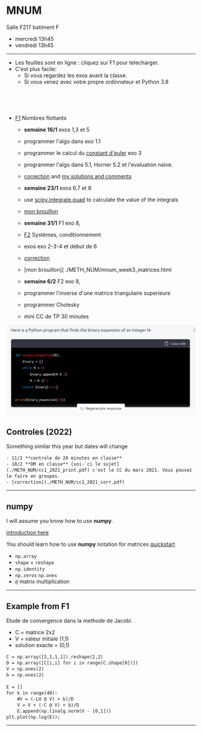 # MNUM

Salle F217 batiment F 

- mercredi 13h45
- vendredi 13h45


---

- Les feuilles sont en ligne  : cliquez sur F1 pour telecharger.
- C'est  plus facile: 
	- Si vous regardez les exos avant la classe.
	- Si vous venez avec votre propre ordinnateur et  Python 3.8
<br>
<br>
<br>

- [F1](./METH_NUM/1_feuille_flottant.pdf) Nombres flottants
	- **semaine 16/1** exos 1,3 et 5  
	- programmer l'algo  dans exo 1.1
	- programmer le calcul du [constant d'euler](https://fr.wikipedia.org/wiki/Constante_d%27Euler-Mascheroni) exo  3
	- programmer l'algo dans 5.1, Horner 5.2 et l'evaluation naive.
	- [correction](./METH_NUM/TP_1_corr.pdf) and [my solutions and comments](./METH_NUM/mnum_week1.html)
    
	- **semaine 23/1** exos 6,7 et 8 
    -  use  [scipy.integrate.quad](https://docs.scipy.org/doc/scipy/tutorial/integrate.html) to  calculate the value  of the integrals
    - [mon brouillon]( ./METH_NUM/mnum_week2.html)

    <!-- [correction](./METH_NUM/1_feuille_flottant_corrigé.pdf) and [my brouillon](./METH_NUM/f1exo8.html) -->

	- **semaine 31/1** F1 exo  8, 
    - [F2](./METH_NUM/2_feuille_condition.pdf) Systèmes, conditionnement 
	-  exos exo 2-3-4 et début de 6
    - [correction](./METH_NUM/2_feuille_condition_corrige.pdf)
    - [mon brouillon]( ./METH_NUM/mnum_week3_matrices.html

	- **semaine 6/2** F2 exo  8, 
    - programmer l'inverse d'une matrice triangulaire superieure
	- programmer Cholesky
    - mini CC de TP 30 minutes

![](./binary.png)

<!-- 	- 28/1 exos 6,7 et 8 [correction](./METH_NUM/1_feuille_flottant_corrigé.pdf) and [my brouillon](./METH_NUM/f1exo8.html) -->
<!-- 	- 4/2 finir exo 8 ([convergence](https://www.maa.org/press/periodicals/loci/joma/iterative-methods-for-solving-iaxi-ibi-analysis-of-jacobi-and-gauss-seidel-methods) dans Jacobi) puis passer a F2 -->

## Controles  (2022)

Something  similar this  year but dates will change

	- 11/2 **controle de 20 minutes en classe**
	- 18/2 **DM en classe** [voi-`ci le sujet](./METH_NUM/cc1_2021_print.pdf) c'est le CC du mars 2021. Vous pouvez le faire en groupes.
	- [correction](./METH_NUM/cc1_2021_corr.pdf)


<!-- 		- programmer la méthode QR --> 
<!-- 		- [mon 	brouillon](./METH_NUM/QR_etc.html) -->
<!-- 		- Indication [you can find code here](https://www.quantstart.com/articles/QR-Decomposition-with-Python-and-NumPy/) there are some mistakes in the code fix them! -->
<!-- 	- 18/3 F1 Exo 8 --> 
<!-- 	* étudié numériquement le conditionnement A / h^2 + C --> 
<!-- 	* implémenté la résolution du système linéaire toukours de A / h^2 + C --> 
<!-- 	* méthodes itératives de Jacobi et Gauss Siedel (cf cours). -->

<!-- --- -->

<!-- - [F3](./METH_NUM/3_feuille_interp.pdf) -->
<!-- 	- 25/3 [mon brouillon](./METH_NUM/Lagrange.html) -->
<!-- 	* programmation et plot du polynôme d'interpolation de Lagrange -->
<!-- 	* 1) Par évaluation naïve des Polynômes l_i de Lagrange -->
<!-- 	* 2) En utilisant les différences divisées -->
<!-- 	* Exercice 5 : visualiser le [phénomène de Runge](https://en.wikipedia.org/wiki/Runge%27s_phenomenon) -->
<!-- 	* utilisation des [abscisses de Tchebychev](https://en.wikipedia.org/wiki/Chebyshev_nodes) pour obtenir une convergence uniforme -->
<!-- 	* début de l'approximation : droite des moindres carrés -->
<!-- 	- 1/4 exos 3,7,9, 10 **controle de TP note** -->
<!-- 	- 8/4 exos 7,9, 10 et finir la feuille 3 -->


<!-- [correction F3](./METH_NUM/3_feuille_interp_corrige.pdf) -->

<!-- --- -->

<!-- - [F5](./METH_NUM/5_feuille_int.pdf) -->
<!-- - [29/4] [mon brouillon]( ./METH_NUM/integration.html) -->

<!-- 1) Approximation d'une intégrale 1D par -->

<!-- * rectangle -->
<!-- * trapèze -->
<!-- * Simpson -->

<!-- 2) Étude d'ordres de convergence (1, 2 et 4)  <br> -->
<!-- 3) Méthode de Monte Carlo pour l'approximation d'une aire (disque dans un carré) -->


<!-- <!-1- [correction]( ./METH_NUM/ -1-> -->

<!-- --- -->

<!-- [F4](./METH_NUM/4_feuille_ode.pdf) -->

<!-- - 4/5 exos 2 et 4 [brouillon]( ./METH_NUM/euler_ode.html) -->

<!-- --- -->

<!-- ### Notes from previous week -->

<!-- 1) Programmer Cholesky <br> -->
<!--    1.1 en utilisant la décomposition LU <br> -->
<!--    1.2 par un calcul ligne par ligne <br> -->
<!--    1.3 tester en générant aléatoirement des matrices symétriques définies positives <br> -->

<!-- ``` -->
<!-- def cholesky(A): -->
<!--     '''Performs a Cholesky decomposition --> 
<!--     A, which must be a symmetric and positive definite matrix. --> 
<!--     returns L = lower variant triangular matrix -->
<!--     such that A = L L^*''' -->
<!--     n = len(A) -->

<!--     # Initialise L as the zero matrix -->
<!--     L = np.zeros((n,n)) -->

<!--     for i in range(n): -->
<!--         # under the diagonal -->
<!--         for k in range(i): -->
<!--              # LaTeX: l_{ik} = \frac{1}{l_{kk}} \left( a_{ik} - \sum^{k-1}_{j=1} l_{ij} l_{kj} \right) -->
<!--             L[i,k] = (1.0 / L[k,k] * (A[i,k] -  L[i,:] @  L[k,:])) -->
        
<!--         # on the diagonal -->
<!--         # LaTeX: l_{kk} = \sqrt{ a_{kk} - \sum^{k-1}_{j=1} l^2_{kj}} -->
<!--         L[i,i] = sqrt(A[i,i] -  L[i,:] @  L[i,:]) -->

<!--     return --> 
<!-- ``` -->

<!-- 2) programmer la méthode QR  <br> -->
<!--    2.1 Utiliser la méthode QR pour [le calcul de valeurs propres](https://www.andreinc.net/2021/01/25/computing-eigenvalues-and-eigenvectors-using-qr-decomposition#:~:text=Even%20if%20it's%20not%20very,Q%20is%20an%20orthonormal%20matrix.) <br> -->
<!--    2.2 applications avec la matrice compagnon pour [la recherche de racines de polynomes](https://www.math.utah.edu/~gustafso/s2016/2270/labs/lab7-polyroot-qrmethod.pdf) <br> -->

<!-- ``` -->
<!-- def QR_householder(A): -->
<!--     '''Performs a Householder Reflections based QR decomposition --> 
<!--     of  A an np.array -->
<!--     Returns --> 
<!--     - Q, an orthogonal matrix -->
<!--     - R upper triangular matrix --> 
<!--     such that A = QR. -->
<!--     ''' -->
<!--     n = A.shape[0] -->
    
<!--     # base case 1x1 matrix do nothing -->
<!--     if  n == 1 : return [1], A -->
    
<!--     R = A.copy() -->
  
<!--     # get the vectors x, e and the scalar alpha -->
<!--     x = R[:,0] -->
<!--     e_0 = np.identity(n)[0] -->
<!--     alpha = -np.sign(x[0]) * np.linalg.norm(x) -->

<!--     u = x + alpha*e_0 -->
<!--     v = u/np.linalg.norm(u) -->

<!--     # matrix of the reflection x -> x - 2<v,x>v -->
<!--     Q = np.identity(n) -  2*np.array([ v[i]*v for i  in range(n)]) --> 
    
<!--     R = Q @ R -->
    
<!--     # do the recursion -->
<!--     Q1, R1 = QR(R[1:,1:]) -->
    
<!--     # copy the results into Q, R -->
<!--     Q[1:,1:] = Q[1:,1:] @ Q1 -->
<!--     Q[0,1:] =  Q[0,1:] @ Q1 -->
<!--     R[1:,1:] = R1 -->   

<!--     return Q, R -->    
<!-- ``` -->

<!-- #### notes TP1 -->

<!-- Two examples where binary (base 2) arithmetic is best: -->
<!-- - [modexp](https://github.com/secworks/modexp/blob/master/src/model/python/modexp.py) -->
<!-- - [Q_rsqrt](https://en.wikipedia.org/wiki/Fast_inverse_square_root) -->

<!-- Naive evaluation should look like this -->

<!-- ``` -->
<!-- def naif_eval(x,P): -->
<!--     val = 0 -->
<!--     for i, coeff in enumerate(P): -->
<!--         val += coeff*x**i -->
<!--     return val --> 
<!-- ``` -->

<!-- Horner should look like this in Python: -->
<!-- ``` -->
<!-- def horner(x, P): -->
<!--     val = 0 -->
<!--     for coeff in reversed(P): -->
<!--         val *= x -->
<!--         val += coeff -->
<!--     return val -->
<!-- ``` -->
<!-- --- -->

---

## numpy

I will assume you know how to use **numpy**.

[introduction  here](./PROG/numpy_intro.html)

You should learn how to use **numpy** notation for matrices
[quickstart](https://numpy.org/doc/stable/user/quickstart.html)

- ```np.array```
- ```shape``` + ```reshape```
- ```np.identity```
- ```np.zeros``` ```np.ones```
- ```@``` matrix multiplication


---

## Example from F1

Etude de convergence dans la methode de Jacobi.
- C = matrice 2x2 
- V = valeur initiale (1,1)
- solution exacte = (0,1)

```
C = np.array([2,1,1,1]).reshape(2,2)
D = np.array([C[i,i] for i in range(C.shape[0])])
V = np.ones(2)
b = np.ones(2)

E = []
for k in range(40):
    #V = (-LU @ V) + b)/D
    V = V + (-C @ V) + b)/D
    E.append(np.linalg.norm(V - [0,1]))
plt.plot(np.log(E));
```





---


